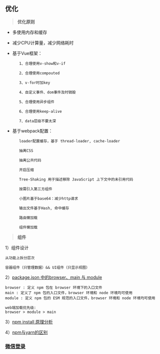 ## 优化

> **优化原则**
 
* 多使用内存和缓存

* 减少CPU计算量，减少网络耗时

*  基于Vue框架：
   ```
      1、合理使用v-show和v-if

      2、合理使用compouted

      3、v-for时加key

      4、自定义事件、dom事件及时销毁

      5、合理使用异步组件

      6、合理使用keep-alive

      7、data层级不要太深
   ```
* 基于webpack配置：
  ``` 
     loader配置缓存，基于 thread-loader, cache-loader

     抽离CSS

     抽离公共代码

     开启压缩

     Tree-Shaking 用于描述移除 JavaScript 上下文中的未引用代码

     按需引入第三方组件

     小图片基于base64：减少http请求

     输出文件基于Hash, 命中缓存

     路由懒加载

     组件懒加载
  ```

> **组件**
> 
  1）组件设计
  ```
  从功能上拆分层次
  
  容器组件（只管理数据）&& UI组件（只显示视图）
  ```
  2）[package.json 中的browser、main 与 module](https://juejin.cn/post/6844903862977953806)
  
  ```
  browser : 定义 npm 包在 browser 环境下的入口文件
  main : 定义了 npm 包的入口文件，browser 环境和 node 环境均可使用
  module : 定义 npm 包的 ESM 规范的入口文件，browser 环境和 node 环境均可使用
     
  web端加载优先级:
  browser > module > main 
  ```
  3）[npm install 原理分析](https://cloud.tencent.com/developer/article/1555982) 
  
  4）[npm与yarn的区别](https://zhuanlan.zhihu.com/p/27449990)
  
### [微信登录](https://www.jianshu.com/p/322035a9f05d)

<br/>

